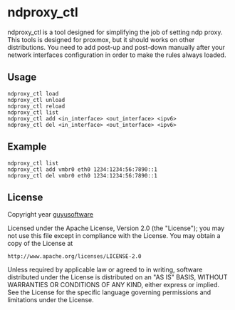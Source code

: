# ndproxy_ctl
ndproxy_ctl is a tool designed for simplifying the job of setting ndp proxy. This tools is designed for proxmox, but it should works on other distributions. You need to add post-up and post-down manually after your network interfaces configuration in order to make the rules always loaded.

## Usage
	
	ndproxy_ctl load
	ndproxy_ctl unload
	ndproxy_ctl reload
	ndproxy_ctl list
	ndproxy_ctl add <in_interface> <out_interface> <ipv6>
	ndproxy_ctl del <in_interface> <out_interface> <ipv6>

## Example
	ndproxy_ctl list
	ndproxy_ctl add vmbr0 eth0 1234:1234:56:7890::1
	ndproxy_ctl del vmbr0 eth0 1234:1234:56:7890::1

## License

Copyright year [guyusoftware]

Licensed under the Apache License, Version 2.0 (the "License");
you may not use this file except in compliance with the License.
You may obtain a copy of the License at

    http://www.apache.org/licenses/LICENSE-2.0

Unless required by applicable law or agreed to in writing, software
distributed under the License is distributed on an "AS IS" BASIS,
WITHOUT WARRANTIES OR CONDITIONS OF ANY KIND, either express or implied.
See the License for the specific language governing permissions and
limitations under the License.

[guyusoftware]: https://www.guyusoftware.com/
